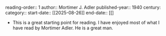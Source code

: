 reading-order:: 1
author:: Mortimer J. Adler
published-year:: 1940
century:
category:: 
start-date:: [[2025-08-26]]
end-date:: [[]

- This is a great starting point for reading. I have enjoyed most of what I have read by Mortimer Adler. He is a great man.
